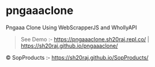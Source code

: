# pngaaaclone
Pngaaa Clone Using WebScrapperJS and WhollyAPI

> See Demo :- https://pngaaaclone.sh20raj.repl.co/ | https://sh20raj.github.io/pngaaaclone/


&copy; SopProducts :- https://sh20raj.github.io/SopProducts/
